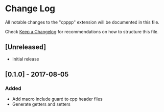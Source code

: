 # Change Log
All notable changes to the "cpppp" extension will be documented in this file.

Check [Keep a Changelog](http://keepachangelog.com/) for recommendations on how to structure this file.

## [Unreleased]
- Initial release

## [0.1.0] - 2017-08-05
### Added
- Add macro include guard to cpp header files
- Generate getters and setters